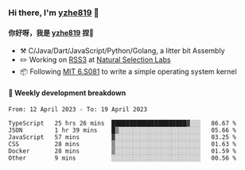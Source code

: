 ### Hi there, I'm [yzhe819](https://github.com/yzhe819) 👋

#### 你好呀，我是 [yzhe819](https://github.com/yzhe819) 捏👋

- :hammer_and_pick: C/Java/Dart/JavaScript/Python/Golang, a litter bit Assembly
- :pencil2: Working on [RSS3](https://github.com/NaturalSelectionLabs/RSS3) at [Natural Selection Labs](https://github.com/NaturalSelectionLabs)
- 📦 Following [MIT 6.S081](https://pdos.csail.mit.edu/6.S081/2020/) to write a simple operating system kernel



#### 📝 Weekly development breakdown

<!--START_SECTION:waka-->

```text
From: 12 April 2023 - To: 19 April 2023

TypeScript   25 hrs 26 mins  █████████████████████▓░░░   86.67 %
JSON         1 hr 39 mins    █▒░░░░░░░░░░░░░░░░░░░░░░░   05.66 %
JavaScript   57 mins         ▓░░░░░░░░░░░░░░░░░░░░░░░░   03.25 %
CSS          28 mins         ▒░░░░░░░░░░░░░░░░░░░░░░░░   01.63 %
Docker       28 mins         ▒░░░░░░░░░░░░░░░░░░░░░░░░   01.59 %
Other        9 mins          ░░░░░░░░░░░░░░░░░░░░░░░░░   00.56 %
```

<!--END_SECTION:waka-->



